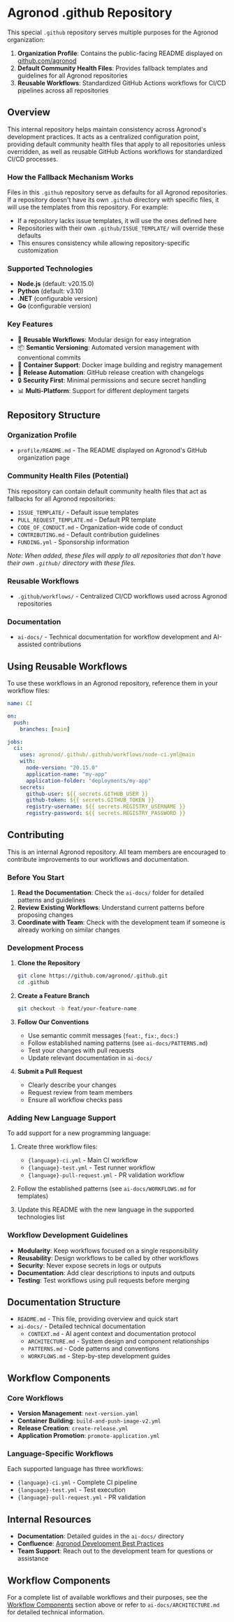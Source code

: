 # Agronod .github Repository

This special `.github` repository serves multiple purposes for the Agronod organization:

1. **Organization Profile**: Contains the public-facing README displayed on [github.com/agronod](https://github.com/agronod)
2. **Default Community Health Files**: Provides fallback templates and guidelines for all Agronod repositories
3. **Reusable Workflows**: Standardized GitHub Actions workflows for CI/CD pipelines across all repositories

## Overview

This internal repository helps maintain consistency across Agronod's development practices. It acts as a centralized configuration point, providing default community health files that apply to all repositories unless overridden, as well as reusable GitHub Actions workflows for standardized CI/CD processes.

### How the Fallback Mechanism Works

Files in this `.github` repository serve as defaults for all Agronod repositories. If a repository doesn't have its own `.github` directory with specific files, it will use the templates from this repository. For example:
- If a repository lacks issue templates, it will use the ones defined here
- Repositories with their own `.github/ISSUE_TEMPLATE/` will override these defaults
- This ensures consistency while allowing repository-specific customization

### Supported Technologies

- **Node.js** (default: v20.15.0)
- **Python** (default: v3.10)
- **.NET** (configurable version)
- **Go** (configurable version)

### Key Features

- 🔄 **Reusable Workflows**: Modular design for easy integration
- 📦 **Semantic Versioning**: Automated version management with conventional commits
- 🐳 **Container Support**: Docker image building and registry management
- 🚀 **Release Automation**: GitHub release creation with changelogs
- 🔒 **Security First**: Minimal permissions and secure secret handling
- 📊 **Multi-Platform**: Support for different deployment targets

## Repository Structure

### Organization Profile
- `profile/README.md` - The README displayed on Agronod's GitHub organization page

### Community Health Files (Potential)
This repository can contain default community health files that act as fallbacks for all Agronod repositories:
- `ISSUE_TEMPLATE/` - Default issue templates
- `PULL_REQUEST_TEMPLATE.md` - Default PR template
- `CODE_OF_CONDUCT.md` - Organization-wide code of conduct
- `CONTRIBUTING.md` - Default contribution guidelines
- `FUNDING.yml` - Sponsorship information

*Note: When added, these files will apply to all repositories that don't have their own `.github/` directory with these files.*

### Reusable Workflows
- `.github/workflows/` - Centralized CI/CD workflows used across Agronod repositories

### Documentation
- `ai-docs/` - Technical documentation for workflow development and AI-assisted contributions

## Using Reusable Workflows

To use these workflows in an Agronod repository, reference them in your workflow files:

```yaml
name: CI

on:
  push:
    branches: [main]

jobs:
  ci:
    uses: agronod/.github/.github/workflows/node-ci.yml@main
    with:
      node-version: "20.15.0"
      application-name: "my-app"
      application-folder: "deployments/my-app"
    secrets:
      github-user: ${{ secrets.GITHUB_USER }}
      github-token: ${{ secrets.GITHUB_TOKEN }}
      registry-username: ${{ secrets.REGISTRY_USERNAME }}
      registry-password: ${{ secrets.REGISTRY_PASSWORD }}
```

## Contributing

This is an internal Agronod repository. All team members are encouraged to contribute improvements to our workflows and documentation.

### Before You Start

1. **Read the Documentation**: Check the `ai-docs/` folder for detailed patterns and guidelines
2. **Review Existing Workflows**: Understand current patterns before proposing changes
3. **Coordinate with Team**: Check with the development team if someone is already working on similar changes

### Development Process

1. **Clone the Repository**
   ```bash
   git clone https://github.com/agronod/.github.git
   cd .github
   ```

2. **Create a Feature Branch**
   ```bash
   git checkout -b feat/your-feature-name
   ```

3. **Follow Our Conventions**
   - Use semantic commit messages (`feat:`, `fix:`, `docs:`)
   - Follow established naming patterns (see `ai-docs/PATTERNS.md`)
   - Test your changes with pull requests
   - Update relevant documentation in `ai-docs/`

4. **Submit a Pull Request**
   - Clearly describe your changes
   - Request review from team members
   - Ensure all workflow checks pass

### Adding New Language Support

To add support for a new programming language:

1. Create three workflow files:
   - `{language}-ci.yml` - Main CI workflow
   - `{language}-test.yml` - Test runner workflow
   - `{language}-pull-request.yml` - PR validation workflow

2. Follow the established patterns (see `ai-docs/WORKFLOWS.md` for templates)

3. Update this README with the new language in the supported technologies list

### Workflow Development Guidelines

- **Modularity**: Keep workflows focused on a single responsibility
- **Reusability**: Design workflows to be called by other workflows
- **Security**: Never expose secrets in logs or outputs
- **Documentation**: Add clear descriptions to inputs and outputs
- **Testing**: Test workflows using pull requests before merging

## Documentation Structure

- `README.md` - This file, providing overview and quick start
- `ai-docs/` - Detailed technical documentation
  - `CONTEXT.md` - AI agent context and documentation protocol
  - `ARCHITECTURE.md` - System design and component relationships
  - `PATTERNS.md` - Code patterns and conventions
  - `WORKFLOWS.md` - Step-by-step development guides

## Workflow Components

### Core Workflows
- **Version Management**: `next-version.yaml`
- **Container Building**: `build-and-push-image-v2.yml`
- **Release Creation**: `create-release.yml`
- **Application Promotion**: `promote-application.yml`

### Language-Specific Workflows
Each supported language has three workflows:
- `{language}-ci.yml` - Complete CI pipeline
- `{language}-test.yml` - Test execution
- `{language}-pull-request.yml` - PR validation

## Internal Resources

- **Documentation**: Detailed guides in the `ai-docs/` directory
- **Confluence**: [Agronod Development Best Practices](https://agronod.atlassian.net/wiki/spaces/Utveckling)
- **Team Support**: Reach out to the development team for questions or assistance

## Workflow Components

For a complete list of available workflows and their purposes, see the [Workflow Components](#workflow-components) section above or refer to `ai-docs/ARCHITECTURE.md` for detailed technical information.
